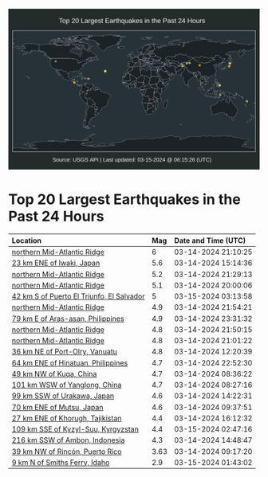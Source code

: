 ![Map](./map.png)

# Top 20 Largest Earthquakes in the Past 24 Hours

| Location | Mag | Date and Time (UTC) |
|:---|:---|:---|
| [northern Mid-Atlantic Ridge](https://earthquake.usgs.gov/earthquakes/eventpage/us6000miy6) | 6 | 03-14-2024 21:10:25 |
| [23 km ENE of Iwaki, Japan](https://earthquake.usgs.gov/earthquakes/eventpage/us6000miuf) | 5.6 | 03-14-2024 15:14:36 |
| [northern Mid-Atlantic Ridge](https://earthquake.usgs.gov/earthquakes/eventpage/us6000miya) | 5.2 | 03-14-2024 21:29:13 |
| [northern Mid-Atlantic Ridge](https://earthquake.usgs.gov/earthquakes/eventpage/us6000mixv) | 5.1 | 03-14-2024 20:00:06 |
| [42 km S of Puerto El Triunfo, El Salvador](https://earthquake.usgs.gov/earthquakes/eventpage/us6000mizf) | 5 | 03-15-2024 03:13:58 |
| [northern Mid-Atlantic Ridge](https://earthquake.usgs.gov/earthquakes/eventpage/us6000miyf) | 4.9 | 03-14-2024 21:54:21 |
| [79 km E of Aras-asan, Philippines](https://earthquake.usgs.gov/earthquakes/eventpage/us6000miys) | 4.9 | 03-14-2024 23:31:32 |
| [northern Mid-Atlantic Ridge](https://earthquake.usgs.gov/earthquakes/eventpage/us6000miyc) | 4.8 | 03-14-2024 21:50:15 |
| [northern Mid-Atlantic Ridge](https://earthquake.usgs.gov/earthquakes/eventpage/us6000miy5) | 4.8 | 03-14-2024 21:01:22 |
| [36 km NE of Port-Olry, Vanuatu](https://earthquake.usgs.gov/earthquakes/eventpage/us6000miti) | 4.8 | 03-14-2024 12:20:39 |
| [64 km ENE of Hinatuan, Philippines](https://earthquake.usgs.gov/earthquakes/eventpage/us6000miyl) | 4.7 | 03-14-2024 22:52:30 |
| [49 km NW of Kuqa, China](https://earthquake.usgs.gov/earthquakes/eventpage/us6000misv) | 4.7 | 03-14-2024 08:36:22 |
| [101 km WSW of Yanglong, China](https://earthquake.usgs.gov/earthquakes/eventpage/us6000mist) | 4.7 | 03-14-2024 08:27:16 |
| [99 km SSW of Urakawa, Japan](https://earthquake.usgs.gov/earthquakes/eventpage/us6000mitx) | 4.6 | 03-14-2024 14:22:31 |
| [70 km ENE of Mutsu, Japan](https://earthquake.usgs.gov/earthquakes/eventpage/us6000misz) | 4.6 | 03-14-2024 09:37:51 |
| [27 km ENE of Khorugh, Tajikistan](https://earthquake.usgs.gov/earthquakes/eventpage/us6000miw5) | 4.4 | 03-14-2024 16:12:32 |
| [109 km SSE of Kyzyl-Suu, Kyrgyzstan](https://earthquake.usgs.gov/earthquakes/eventpage/us6000mizb) | 4.4 | 03-15-2024 02:47:16 |
| [216 km SSW of Ambon, Indonesia](https://earthquake.usgs.gov/earthquakes/eventpage/us6000miu7) | 4.3 | 03-14-2024 14:48:47 |
| [39 km NW of Rincón, Puerto Rico](https://earthquake.usgs.gov/earthquakes/eventpage/pr2024074000) | 3.63 | 03-14-2024 09:17:20 |
| [9 km N of Smiths Ferry, Idaho](https://earthquake.usgs.gov/earthquakes/eventpage/us6000miz1) | 2.9 | 03-15-2024 01:43:02 |
